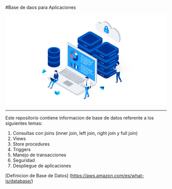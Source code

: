 #Base de daos para Aplicaciones

![Imagen de Base de Datos](./img/ImagenBD.webp)

---

Este repositorio contiene informacion de base de datos referente a los siguientes temas:
1. Consultas con joins (inner join, left join, right join y full join)
1. Views
1. Store procedures
1. Triggers
1. Manejo de transacciones
1. Seguridad 
1. Despliegue de aplicaciones

[Definicion de Base de Datos] (https://aws.amazon.com/es/what-is/database/)